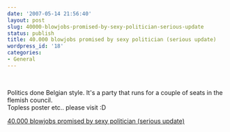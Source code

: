 ```yaml
---
date: '2007-05-14 21:56:40'
layout: post
slug: 40000-blowjobs-promised-by-sexy-politician-serious-update
status: publish
title: 40.000 blowjobs promised by sexy politician (serious update)
wordpress_id: '18'
categories:
- General
---
```


 

Politics done Belgian style. It's a party that runs for a couple of seats in the flemish council.  
Topless poster etc.. please visit :D

[40.000 blowjobs promised by sexy politician (serious update)](http://www.nee-antwerpen.be/index-eng.htm)
